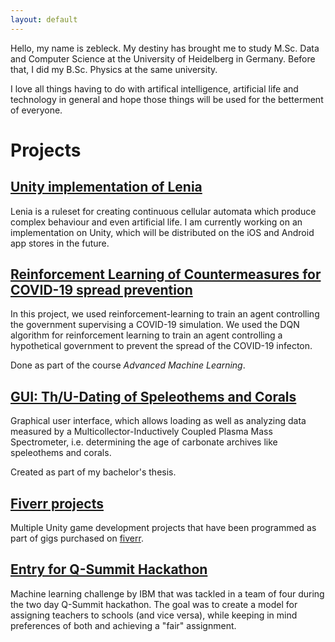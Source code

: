 ```yaml
---
layout: default
---
```


Hello, my name is zebleck. My destiny has brought me to study M.Sc. Data and Computer Science at the University of Heidelberg in Germany. Before that, I did my B.Sc. Physics at the same university.

I love all things having to do with artifical intelligence, artificial life and technology in general and hope those things will be used for the betterment of everyone.

# Projects

## [Unity implementation of Lenia](https://twitter.com/zebleckAI/status/1496244990929948672)

Lenia is a ruleset for creating continuous cellular automata which produce complex behaviour and even artificial life. I am currently working on an implementation on Unity, which will be distributed on the iOS and Android app stores in the future.

## [Reinforcement Learning of Countermeasures for COVID-19 spread prevention](https://github.com/zebleck/aml_project)

In this project, we used reinforcement-learning to train an agent controlling the government supervising a COVID-19
simulation. We used the DQN algorithm for reinforcement learning to train an agent controlling a hypothetical government to prevent the spread of the COVID-19
infecton.

Done as part of the course *Advanced Machine Learning*.

## [GUI: Th/U-Dating of Speleothems and Corals](https://github.com/zebleck/BachelorGUI)

Graphical user interface, which allows loading as well as analyzing data measured by a Multicollector-Inductively Coupled Plasma Mass Spectrometer, i.e. determining the age of carbonate archives like speleothems and corals.

Created as part of my bachelor's thesis.

## [Fiverr projects](https://fiverr.com/users/zebleck/)

Multiple Unity game development projects that have been programmed as part of gigs purchased on [fiverr](https://fiverr.com/).

## [Entry for Q-Summit Hackathon](https://github.com/zebleck/Hackathon-404-Not-Found)

Machine learning challenge by IBM that was tackled in a team of four during the two day Q-Summit hackathon. The goal was to create a model for assigning teachers to schools (and vice versa), while keeping in mind preferences of both and achieving a "fair" assignment.